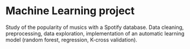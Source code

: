 # Machine Learning project

Study of the popularity of musics with a Spotify database. Data cleaning, preprocessing, data exploration, implementation of an automatic learning model (random forest, regression, K-cross validation).
